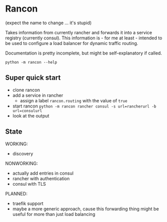 # Rancon

(expect the name to change ... it's stupid)

Takes information from currently rancher and forwards it into a service registry (currently consul). This information is - for me at least - intended to be used to configure a load balancer for dynamic traffic routing.

Documentation is pretty incomplete, but might be self-explanatory if called.

    python -m rancon --help


## Super quick start

- clone rancon
- add a service in rancher
    - assign a label `rancon.routing` with the value of `true`
- start rancon `python -m rancon rancher consul -s url=rancherurl -b url=consulurl`
- look at the output


## State

WORKING:

- discovery

NONWORKING:

- actually add entries in consul
- rancher with authentication
- consul with TLS

PLANNED:

- traefik support
- maybe a more generic approach, cause this forwarding thing might be useful for more than just load balancing

